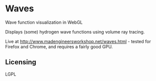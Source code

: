 # Waves
Wave function visualization in WebGL

Displays (some) hydrogen wave functions using volume ray tracing.

Live at http://www.madengineersworkshop.net/waves.html - tested for Firefox and Chrome, and requires a fairly good GPU.

## Licensing

LGPL
